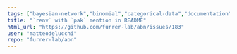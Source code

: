 ```yaml
---
tags: ["bayesian-network","binomial","categorical-data","documentation","gaussian","grouped-datasets","mixed-effects","multinomial","multivariate","poisson","structure-learning"]
title: "`renv` with `pak` mention in README"
html_url: "https://github.com/furrer-lab/abn/issues/183"
user: "matteodelucchi"
repo: "furrer-lab/abn"
---
```


